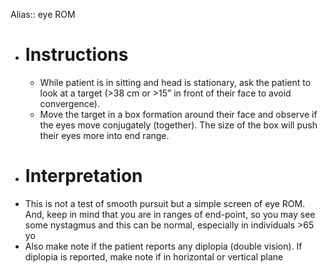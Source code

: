 Alias:: eye ROM

- # Instructions
	- While patient is in sitting and head is stationary, ask the patient to look at a target (>38 cm or >15” in front of their face to avoid convergence).
	- Move the target in a box formation around their face and observe if the eyes move conjugately (together). The size of the box will push their eyes more into end range.
- # Interpretation
- This is not a test of smooth pursuit but a simple screen of eye ROM. And, keep in mind that you are in ranges of end-point, so you may see some nystagmus and this can be normal, especially in individuals >65 yo
- Also make note if the patient reports any diplopia (double vision). If diplopia is reported, make note if in horizontal or vertical plane